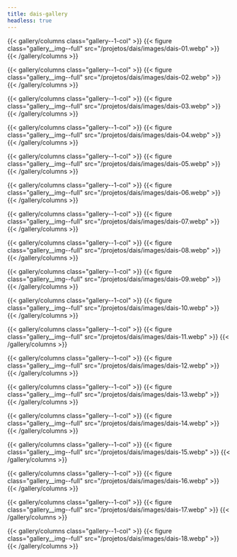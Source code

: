 ```yaml
---
title: dais-gallery
headless: true
---
```


{{< gallery/columns class="gallery--1-col" >}}
  {{< figure class="gallery__img--full" src="/projetos/dais/images/dais-01.webp" >}}
{{< /gallery/columns >}}

{{< gallery/columns class="gallery--1-col" >}}
  {{< figure class="gallery__img--full" src="/projetos/dais/images/dais-02.webp" >}}
{{< /gallery/columns >}}

{{< gallery/columns class="gallery--1-col" >}}
  {{< figure class="gallery__img--full" src="/projetos/dais/images/dais-03.webp" >}}
{{< /gallery/columns >}}

{{< gallery/columns class="gallery--1-col" >}}
  {{< figure class="gallery__img--full" src="/projetos/dais/images/dais-04.webp" >}}
{{< /gallery/columns >}}

{{< gallery/columns class="gallery--1-col" >}}
  {{< figure class="gallery__img--full" src="/projetos/dais/images/dais-05.webp" >}}
{{< /gallery/columns >}}

{{< gallery/columns class="gallery--1-col" >}}
  {{< figure class="gallery__img--full" src="/projetos/dais/images/dais-06.webp" >}}
{{< /gallery/columns >}}

{{< gallery/columns class="gallery--1-col" >}}
  {{< figure class="gallery__img--full" src="/projetos/dais/images/dais-07.webp" >}}
{{< /gallery/columns >}}

{{< gallery/columns class="gallery--1-col" >}}
  {{< figure class="gallery__img--full" src="/projetos/dais/images/dais-08.webp" >}}
{{< /gallery/columns >}}

{{< gallery/columns class="gallery--1-col" >}}
  {{< figure class="gallery__img--full" src="/projetos/dais/images/dais-09.webp" >}}
{{< /gallery/columns >}}

{{< gallery/columns class="gallery--1-col" >}}
  {{< figure class="gallery__img--full" src="/projetos/dais/images/dais-10.webp" >}}
{{< /gallery/columns >}}

{{< gallery/columns class="gallery--1-col" >}}
  {{< figure class="gallery__img--full" src="/projetos/dais/images/dais-11.webp" >}}
{{< /gallery/columns >}}

{{< gallery/columns class="gallery--1-col" >}}
  {{< figure class="gallery__img--full" src="/projetos/dais/images/dais-12.webp" >}}
{{< /gallery/columns >}}

{{< gallery/columns class="gallery--1-col" >}}
  {{< figure class="gallery__img--full" src="/projetos/dais/images/dais-13.webp" >}}
{{< /gallery/columns >}}

{{< gallery/columns class="gallery--1-col" >}}
  {{< figure class="gallery__img--full" src="/projetos/dais/images/dais-14.webp" >}}
{{< /gallery/columns >}}

{{< gallery/columns class="gallery--1-col" >}}
  {{< figure class="gallery__img--full" src="/projetos/dais/images/dais-15.webp" >}}
{{< /gallery/columns >}}

{{< gallery/columns class="gallery--1-col" >}}
  {{< figure class="gallery__img--full" src="/projetos/dais/images/dais-16.webp" >}}
{{< /gallery/columns >}}

{{< gallery/columns class="gallery--1-col" >}}
  {{< figure class="gallery__img--full" src="/projetos/dais/images/dais-17.webp" >}}
{{< /gallery/columns >}}

{{< gallery/columns class="gallery--1-col" >}}
  {{< figure class="gallery__img--full" src="/projetos/dais/images/dais-18.webp" >}}
{{< /gallery/columns >}}
